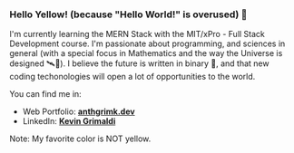 ### Hello Yellow! (because "Hello World!" is overused) 👋

I'm currently learning the MERN Stack with the MIT/xPro - Full Stack Development course. I'm passionate about programming, and sciences in general (with a special focus in Mathematics and the way the Universe is designed 🛰️🔭). I believe the future is written in binary 🤖, and that new coding techonologies will open a lot of opportunities to the world.

You can find me in:
- Web Portfolio: **[anthgrimk.dev](https://anthgrimk.dev/)**
- LinkedIn: **[Kevin Grimaldi](https://www.linkedin.com/in/kevin-grimaldi-392b44178/)**


Note: My favorite color is NOT yellow.
